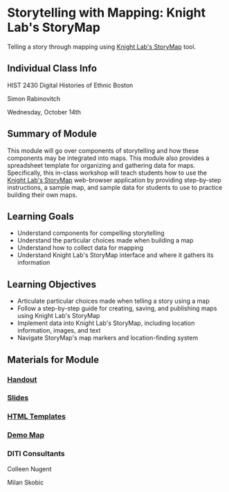 <h1>Storytelling with Mapping: Knight Lab's StoryMap</h1>

Telling a story through mapping using [Knight Lab's StoryMap](https://storymap.knightlab.com/) tool.

<h2>Individual Class Info</h2>

HIST 2430 Digital Histories of Ethnic Boston

Simon Rabinovitch

Wednesday, October 14th

<h2>Summary of Module</h2>

This module will go over components of storytelling and how these components may be integrated into maps. This module also provides a spreadsheet template for organizing and gathering data for maps. Specifically, this in-class workshop will teach students how to use the [Knight Lab's StoryMap](https://storymap.knightlab.com/) web-browser application by providing step-by-step instructions, a sample map, and sample data for students to use to practice building their own maps. 

<h2>Learning Goals</h2>

* Understand components for compelling storytelling
* Understand the particular choices made when building a map
* Understand how to collect data for mapping
* Understand Knight Lab's StoryMap interface and where it gathers its information

<h2>Learning Objectives</h2>

* Articulate particular choices made when telling a story using a map
* Follow a step-by-step guide for creating, saving, and publishing maps using Knight Lab's StoryMap
* Implement data into Knight Lab's StoryMap, including location information, images, and text
* Navigate StoryMap's map markers and location-finding system

<h2>Materials for Module</h2>

### [Handout](https://github.com/NULabNortheastern/digitalassignmentshowcase/blob/master/website_building/digital_histories_ethnic_boston-fall2020-rabinovitch/mapping/Handout.pdf)

### [Slides](https://github.com/NULabNortheastern/digitalassignmentshowcase/blob/master/website_building/digital_histories_ethnic_boston-fall2020-rabinovitch/mapping/Slides.pdf)

### [HTML Templates](https://github.com/NULabNortheastern/digitalassignmentshowcase/blob/master/website_building/digital_histories_ethnic_boston-fall2020-rabinovitch/mapping/HTML_Templates.txt)

### [Demo Map](https://uploads.knightlab.com/storymapjs/5f1a88e4fe4ea4133fa2896d45955bbb/diti-demo-map-boston-concert-venues/index.html)


<h3>DITI Consultants</h3>

Colleen Nugent

Milan Skobic

